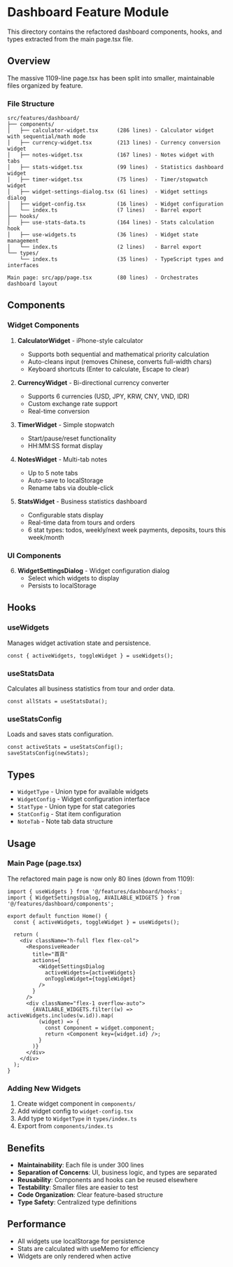 # Dashboard Feature Module

This directory contains the refactored dashboard components, hooks, and types extracted from the main page.tsx file.

## Overview

The massive 1109-line page.tsx has been split into smaller, maintainable files organized by feature.

### File Structure

```
src/features/dashboard/
├── components/
│   ├── calculator-widget.tsx      (286 lines) - Calculator widget with sequential/math mode
│   ├── currency-widget.tsx        (213 lines) - Currency conversion widget
│   ├── notes-widget.tsx           (167 lines) - Notes widget with tabs
│   ├── stats-widget.tsx           (99 lines)  - Statistics dashboard widget
│   ├── timer-widget.tsx           (75 lines)  - Timer/stopwatch widget
│   ├── widget-settings-dialog.tsx (61 lines)  - Widget settings dialog
│   ├── widget-config.tsx          (16 lines)  - Widget configuration
│   └── index.ts                   (7 lines)   - Barrel export
├── hooks/
│   ├── use-stats-data.ts          (164 lines) - Stats calculation hook
│   ├── use-widgets.ts             (36 lines)  - Widget state management
│   └── index.ts                   (2 lines)   - Barrel export
└── types/
    └── index.ts                   (35 lines)  - TypeScript types and interfaces

Main page: src/app/page.tsx        (80 lines)  - Orchestrates dashboard layout
```

## Components

### Widget Components

1. **CalculatorWidget** - iPhone-style calculator
   - Supports both sequential and mathematical priority calculation
   - Auto-cleans input (removes Chinese, converts full-width chars)
   - Keyboard shortcuts (Enter to calculate, Escape to clear)

2. **CurrencyWidget** - Bi-directional currency converter
   - Supports 6 currencies (USD, JPY, KRW, CNY, VND, IDR)
   - Custom exchange rate support
   - Real-time conversion

3. **TimerWidget** - Simple stopwatch
   - Start/pause/reset functionality
   - HH:MM:SS format display

4. **NotesWidget** - Multi-tab notes
   - Up to 5 note tabs
   - Auto-save to localStorage
   - Rename tabs via double-click

5. **StatsWidget** - Business statistics dashboard
   - Configurable stats display
   - Real-time data from tours and orders
   - 6 stat types: todos, weekly/next week payments, deposits, tours this week/month

### UI Components

6. **WidgetSettingsDialog** - Widget configuration dialog
   - Select which widgets to display
   - Persists to localStorage

## Hooks

### useWidgets
Manages widget activation state and persistence.

```tsx
const { activeWidgets, toggleWidget } = useWidgets();
```

### useStatsData
Calculates all business statistics from tour and order data.

```tsx
const allStats = useStatsData();
```

### useStatsConfig
Loads and saves stats configuration.

```tsx
const activeStats = useStatsConfig();
saveStatsConfig(newStats);
```

## Types

- `WidgetType` - Union type for available widgets
- `WidgetConfig` - Widget configuration interface
- `StatType` - Union type for stat categories
- `StatConfig` - Stat item configuration
- `NoteTab` - Note tab data structure

## Usage

### Main Page (page.tsx)

The refactored main page is now only 80 lines (down from 1109):

```tsx
import { useWidgets } from '@/features/dashboard/hooks';
import { WidgetSettingsDialog, AVAILABLE_WIDGETS } from '@/features/dashboard/components';

export default function Home() {
  const { activeWidgets, toggleWidget } = useWidgets();

  return (
    <div className="h-full flex flex-col">
      <ResponsiveHeader
        title="首頁"
        actions={
          <WidgetSettingsDialog
            activeWidgets={activeWidgets}
            onToggleWidget={toggleWidget}
          />
        }
      />
      <div className="flex-1 overflow-auto">
        {AVAILABLE_WIDGETS.filter((w) => activeWidgets.includes(w.id)).map(
          (widget) => {
            const Component = widget.component;
            return <Component key={widget.id} />;
          }
        )}
      </div>
    </div>
  );
}
```

### Adding New Widgets

1. Create widget component in `components/`
2. Add widget config to `widget-config.tsx`
3. Add type to `WidgetType` in `types/index.ts`
4. Export from `components/index.ts`

## Benefits

- **Maintainability**: Each file is under 300 lines
- **Separation of Concerns**: UI, business logic, and types are separated
- **Reusability**: Components and hooks can be reused elsewhere
- **Testability**: Smaller files are easier to test
- **Code Organization**: Clear feature-based structure
- **Type Safety**: Centralized type definitions

## Performance

- All widgets use localStorage for persistence
- Stats are calculated with useMemo for efficiency
- Widgets are only rendered when active
